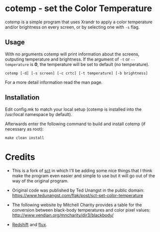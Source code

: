 cotemp - set the Color Temperature
==================================
cotemp is a simple program that uses Xrandr to apply a color temperature and/or
brightness on every screen, or by selecting one with `-s` flag.

Usage
-----
With no arguments cotemp will print information about the screens, outputing
temperature and brightness. If the argument of `-t` or `--temperature` is
**0**, the temperature will be set to default (no temperature).

    cotemp [-d] [-s screen] [-c crtc] [-t temperature] [-b brightness]

For a more detail information read the man page.

Installation
------------
Edit config.mk to match your local setup (cotemp is installed into
the /usr/local namespace by default).

Afterwards enter the following command to build and install cotemp
(if necessary as root):

    make clean install

Credits
=======
- This is a fork of [sct](https://github.com/faf0/sct) in which I'll be adding
  some nice things that I think make the program even easier and simple to use
  but it will go out of the way of the original program.

- Original code was published by Ted Unangst in the public domain:
  https://www.tedunangst.com/flak/post/sct-set-color-temperature

- The following website by Mitchell Charity provides a table for the conversion
  between black-body temperatures and color pixel values:
  http://www.vendian.org/mncharity/dir3/blackbody/

- [Redshift](https://github.com/jonls/redshift) and
  [flux](https://justgetflux.com).

